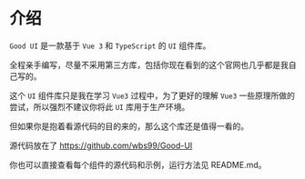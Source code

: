 # 介绍

`Good UI` 是一款基于 `Vue 3` 和 `TypeScript` 的 `UI` 组件库。

全程亲手编写，尽量不采用第三方库，包括你现在看到的这个官网也几乎都是我自己写的。

这个 `UI` 组件库只是我在学习 `Vue3` 过程中，为了更好的理解 `Vue3` 一些原理所做的尝试，所以强烈不建议你将此 `UI` 库用于生产环境。

但如果你是抱着看源代码的目的来的，那么这个库还是值得一看的。

源代码放在了 https://github.com/wbs99/Good-UI

你也可以直接查看每个组件的源代码和示例，运行方法见 README.md。

<!-- 下一节：[安装](#/doc/install) -->
